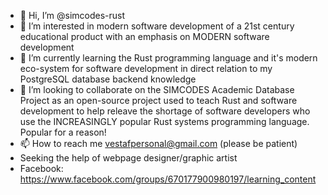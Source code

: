 - 👋 Hi, I’m @simcodes-rust
- 👀 I’m interested in modern software development of a 21st century educational product with an emphasis on MODERN software development
- 🌱 I’m currently learning the Rust programming language and it's modern eco-system for software development in direct relation to my PostgreSQL database backend knowledge
- 💞️ I’m looking to collaborate on the SIMCODES Academic Database Project as an open-source project used to teach Rust and software development to help releave the shortage of software developers who use the INCREASINGLY popular Rust systems programming language. Popular for a reason!
- 📫 How to reach me vestafpersonal@gmail.com (please be patient)
-   Seeking the help of webpage designer/graphic artist
- Facebook: https://www.facebook.com/groups/670177900980197/learning_content

<!---
simcodes-rust/simcodes-rust is a ✨ special ✨ repository because its `README.md` (this file) appears on your GitHub profile.
You can click the Preview link to take a look at your changes.
--->
